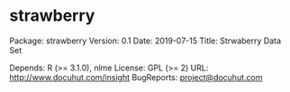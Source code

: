 # strawberry

Package: strawberry
Version: 0.1
Date: 2019-07-15
Title: Strwaberry Data Set

Depends: R (>= 3.1.0), nlme
License: GPL (>= 2)
URL: http://www.docuhut.com/insight
BugReports: project@docuhut.com
